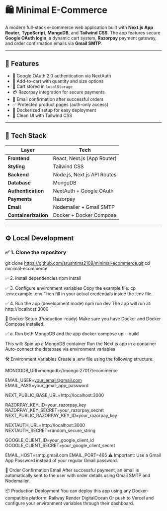 # 🛍️ Minimal E-Commerce

A modern full-stack e-commerce web application built with **Next.js App Router**, **TypeScript**, **MongoDB**, and **Tailwind CSS**. The app features secure **Google OAuth login**, a dynamic cart system, **Razorpay** payment gateway, and order confirmation emails via **Gmail SMTP**.

---

## 🚀 Features

- 🔐 Google OAuth 2.0 authentication via NextAuth
- 🛒 Add-to-cart with quantity and size options
- 💾 Cart stored in `localStorage`
- 💳 Razorpay integration for secure payments
- 📧 Email confirmation after successful orders
- ✅ Protected product pages (auth-only access)
- 🐳 Dockerized setup for easy deployment
- 🎨 Clean UI with Tailwind CSS

---

## 🧪 Tech Stack

| Layer              | Tech                          |
|-------------------|-------------------------------|
| **Frontend**       | React, Next.js (App Router)   |
| **Styling**        | Tailwind CSS                  |
| **Backend**        | Node.js, Next.js API Routes   |
| **Database**       | MongoDB                       |
| **Authentication** | NextAuth + Google OAuth       |
| **Payments**       | Razorpay                      |
| **Email**          | Nodemailer + Gmail SMTP       |
| **Containerization** | Docker + Docker Compose     |

---

## ⚙️ Local Development


### ✅ 1. Clone the repository

git clone https://github.com/srushtims2108/minimal-ecommerce.git
cd minimal-ecommerce


✅ 2. Install dependencies
npm install



✅ 3. Configure environment variables
Copy the example file:
cp .env.example .env
Then fill in your actual credentials inside the .env file.




✅ 4. Run the app (development mode)
npm run dev
The app will run at: http://localhost:3000




🐳 Docker Setup (Production-ready)
Make sure you have Docker and Docker Compose installed.

✅ a. Run both MongoDB and the app
docker-compose up --build

This will:
Spin up a MongoDB container
Run the Next.js app in a container
Auto-connect the database via environment variables




🛠️ Environment Variables
Create a .env file using the following structure:

MONGODB_URI=mongodb://mongo:27017/ecommerce

EMAIL_USER=your_email@gmail.com
EMAIL_PASS=your_gmail_app_password

NEXT_PUBLIC_BASE_URL=http://localhost:3000

RAZORPAY_KEY_ID=your_razorpay_key
RAZORPAY_KEY_SECRET=your_razorpay_secret
NEXT_PUBLIC_RAZORPAY_KEY_ID=your_razorpay_key

NEXTAUTH_URL=http://localhost:3000
NEXTAUTH_SECRET=random_secure_string

GOOGLE_CLIENT_ID=your_google_client_id
GOOGLE_CLIENT_SECRET=your_google_client_secret

EMAIL_HOST=smtp.gmail.com
EMAIL_PORT=465
⚠️ Important: Use a Gmail App Password instead of your regular Gmail password.




📧 Order Confirmation Email
After successful payment, an email is automatically sent to the user with order details using Gmail SMTP and Nodemailer.



📦 Production Deployment
You can deploy this app using any Docker-compatible platform:
Railway
Render
DigitalOcean
Or push to Vercel and configure your environment variables through their dashboard.

